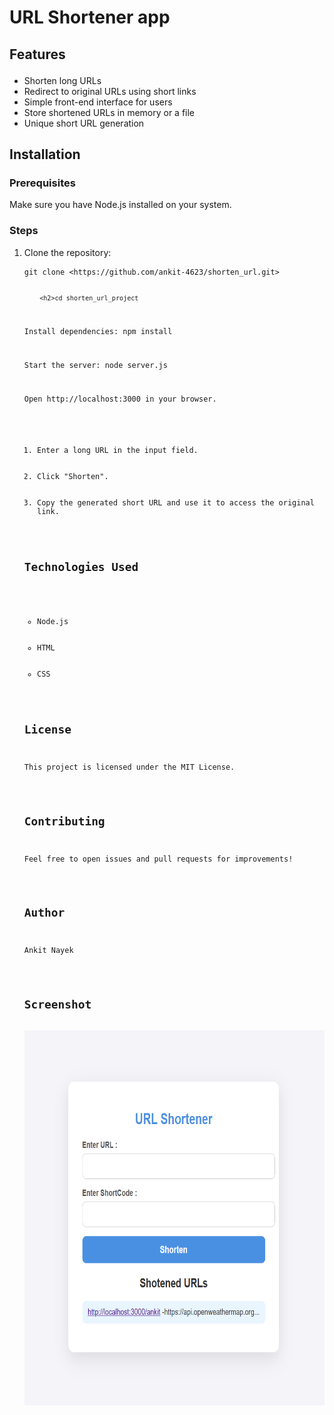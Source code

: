 <h1>URL Shortener app</h1>

<h2>
  
  
  Features</h2>
<ul>
    <li>Shorten long URLs</li>
    <li>Redirect to original URLs using short links</li>
    <li>Simple front-end interface for users</li>
    <li>Store shortened URLs in memory or a file</li>
    <li>Unique short URL generation</li>
</ul>

<h2>Installation</h2>
<h3>Prerequisites</h3>
<p>Make sure you have Node.js installed on your system.</p>

<h3>Steps</h3>
<ol>
    <li>Clone the repository:
        <pre><code>git clone &lt;https://github.com/ankit-4623/shorten_url.git&gt;
        
        
        <h2>cd shorten_url_project

Install dependencies:
npm install

Start the server:
node server.js

Open http://localhost:3000 in your browser.</h2>
<ol>
    <li>Enter a long URL in the input field.</li>
    <li>Click "Shorten".</li>
    <li>Copy the generated short URL and use it to access the original link.</li>
</ol>

<h2>Technologies Used</h2>
<ul>
    <li>Node.js</li>
    <li>HTML</li>
    <li>CSS</li>
</ul>

<h2>License</h2>
<p>This project is licensed under the MIT License.</p>

<h2>Contributing</h2>
<p>Feel free to open issues and pull requests for improvements!</p>

<h2>Author</h2>
<p>Ankit Nayek</p>

<h2>Screenshot</h2>
<img src="https://github.com/ankit-4623/shorten_url/blob/be62fd0a3e4b8a29f3db9b748ae0ed2b32cdfc03/image/Screenshot.png" alt="Project Screenshot" width="600" height="600">
